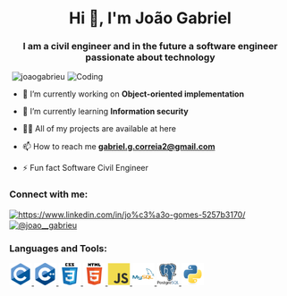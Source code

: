 
<h1 align="center">Hi 👋, I'm João Gabriel</h1>
<h3 align="center">I am a civil engineer and in the future a software engineer passionate about technology</h3>
<img align="right" alt="Coding" width="400" src="https://media.tenor.com/_DOBjnGspYAAAAAC/code-coding.gif">


<p align="center"> <img src="https://komarev.com/ghpvc/?username=joaogabrieu&label=Profile%20views&color=0e75b6&style=flat" alt="joaogabrieu" /> </p>

- 🔭 I’m currently working on **Object-oriented implementation**

- 🌱 I’m currently learning **Information security**

- 👨‍💻 All of my projects are available at here

- 📫 How to reach me **gabriel.g.correia2@gmail.com**

- ⚡ Fun fact Software Civil Engineer

<h3 align="left">Connect with me:</h3>
<p align="left">
<a href="www.linkedin.com/in/joão-gabriel-gomes-correia-5257b3170" target="blank"><img align="center" src="https://raw.githubusercontent.com/rahuldkjain/github-profile-readme-generator/master/src/images/icons/Social/linked-in-alt.svg" alt="https://www.linkedin.com/in/jo%c3%a3o-gomes-5257b3170/" height="30" width="40" /></a>
<a href="https://www.instagram.com/joao__gabrieu/?hl=es" target="blank"><img align="center" src="https://raw.githubusercontent.com/rahuldkjain/github-profile-readme-generator/master/src/images/icons/Social/instagram.svg" alt="@joao__gabrieu" height="30" width="40" /></a>


 
<h3 align="left">Languages and Tools:</h3>
<p align="left"> <a href="https://www.cprogramming.com/" target="_blank" rel="noreferrer"> <img src="https://raw.githubusercontent.com/devicons/devicon/master/icons/c/c-original.svg" alt="c" width="40" height="40"/> </a> <a href="https://www.w3schools.com/cpp/" target="_blank" rel="noreferrer"> <img src="https://raw.githubusercontent.com/devicons/devicon/master/icons/cplusplus/cplusplus-original.svg" alt="cplusplus" width="40" height="40"/> </a> <a href="https://www.w3schools.com/css/" target="_blank" rel="noreferrer"> <img src="https://raw.githubusercontent.com/devicons/devicon/master/icons/css3/css3-original-wordmark.svg" alt="css3" width="40" height="40"/> </a> <a href="https://www.w3.org/html/" target="_blank" rel="noreferrer"> <img src="https://raw.githubusercontent.com/devicons/devicon/master/icons/html5/html5-original-wordmark.svg" alt="html5" width="40" height="40"/> </a> <a href="https://developer.mozilla.org/en-US/docs/Web/JavaScript" target="_blank" rel="noreferrer"> <img src="https://raw.githubusercontent.com/devicons/devicon/master/icons/javascript/javascript-original.svg" alt="javascript" width="40" height="40"/> </a> <a href="https://www.mysql.com/" target="_blank" rel="noreferrer"> <img src="https://raw.githubusercontent.com/devicons/devicon/master/icons/mysql/mysql-original-wordmark.svg" alt="mysql" width="40" height="40"/> </a> <a href="https://www.postgresql.org" target="_blank" rel="noreferrer"> <img src="https://raw.githubusercontent.com/devicons/devicon/master/icons/postgresql/postgresql-original-wordmark.svg" alt="postgresql" width="40" height="40"/> </a> <a href="https://www.python.org" target="_blank" rel="noreferrer"> <img src="https://raw.githubusercontent.com/devicons/devicon/master/icons/python/python-original.svg" alt="python" width="40" height="40"/> </a> </p>


  
  
